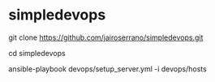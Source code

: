 # simpledevops
  git clone https://github.com/jairoserrano/simpledevops.git

  cd simpledevops

  ansible-playbook devops/setup_server.yml -i devops/hosts

